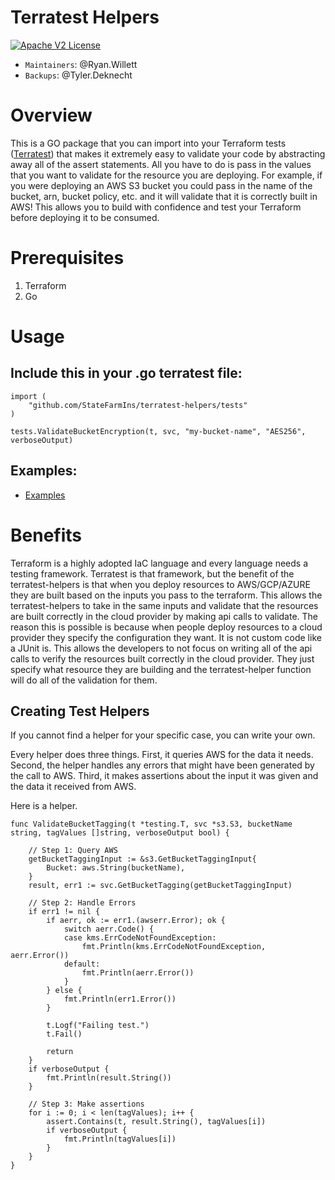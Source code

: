 # Terratest Helpers

[![Apache V2 License](https://img.shields.io/badge/license-Apache%20V2-blue.svg)](https://github.com/aws/aws-sdk-go/blob/main/LICENSE.txt)

- `Maintainers`: @Ryan.Willett
- `Backups`: @Tyler.Deknecht

# Overview

This is a GO package that you can import into your Terraform tests ([Terratest](https://terratest.gruntwork.io/)) that makes it extremely easy to validate your code by abstracting away all of the assert statements. All you have to do is pass in the values that you want to validate for the resource you are deploying. For example, if you were deploying an AWS S3 bucket you could pass in the name of the bucket, arn, bucket policy, etc. and it will validate that it is correctly built in AWS! This allows you to build with confidence and test your Terraform before deploying it to be consumed.

# Prerequisites

1. Terraform
2. Go

# Usage
## Include this in your .go terratest file:

```golang
import (
	"github.com/StateFarmIns/terratest-helpers/tests"
)

tests.ValidateBucketEncryption(t, svc, "my-bucket-name", "AES256", verboseOutput)
```

## Examples:
* [Examples](https://github.com/StateFarmIns/terratest-helpers/tree/main/examples)

# Benefits

Terraform is a highly adopted IaC language and every language needs a testing framework. Terratest is that framework, but the benefit of the terratest-helpers is that when you deploy resources to AWS/GCP/AZURE they are built based on the inputs you pass to the terraform. This allows the terratest-helpers to take in the same inputs and validate that the resources are built correctly in the cloud provider by making api calls to validate. The reason this is possible is because when people deploy resources to a cloud provider they specify the configuration they want. It is not custom code like a JUnit is. This allows the developers to not focus on writing all of the api calls to verify the resources built correctly in the cloud provider. They just specify what resource they are building and the terratest-helper function will do all of the validation for them.

## Creating Test Helpers

If you cannot find a helper for your specific case, you can write your own.

Every helper does three things.
First, it queries AWS for the data it needs.
Second, the helper handles any errors that might have been generated by the call to AWS.
Third, it makes assertions about the input it was given and the data it received from AWS.

Here is a helper.
```golang
func ValidateBucketTagging(t *testing.T, svc *s3.S3, bucketName string, tagValues []string, verboseOutput bool) {

	// Step 1: Query AWS
	getBucketTaggingInput := &s3.GetBucketTaggingInput{
		Bucket: aws.String(bucketName),
	}
	result, err1 := svc.GetBucketTagging(getBucketTaggingInput)

	// Step 2: Handle Errors
	if err1 != nil {
		if aerr, ok := err1.(awserr.Error); ok {
			switch aerr.Code() {
			case kms.ErrCodeNotFoundException:
				fmt.Println(kms.ErrCodeNotFoundException, aerr.Error())
			default:
				fmt.Println(aerr.Error())
			}
		} else {
			fmt.Println(err1.Error())
		}

		t.Logf("Failing test.")
		t.Fail()

		return
	}
	if verboseOutput {
		fmt.Println(result.String())
	}

	// Step 3: Make assertions
	for i := 0; i < len(tagValues); i++ {
		assert.Contains(t, result.String(), tagValues[i])
		if verboseOutput {
			fmt.Println(tagValues[i])
		}
	}
}
```